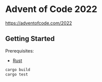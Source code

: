 # Advent of Code 2022

<https://adventofcode.com/2022>

## Getting Started

Prerequisites:

- [Rust](https://www.rust-lang.org/)

```sh
cargo build
cargo test
```
